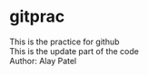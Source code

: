 # gitprac
This is the practice for github
<br> 
This is the update part of the code
<br>
Author: Alay Patel

